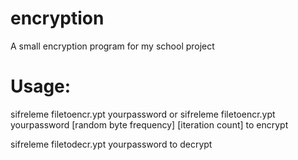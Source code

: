 # encryption
A small encryption program for my school project
# Usage:
sifreleme filetoencr.ypt yourpassword
or
sifreleme filetoencr.ypt yourpassword [random byte frequency] [iteration count]
to encrypt

sifreleme filetodecr.ypt yourpassword
to decrypt
